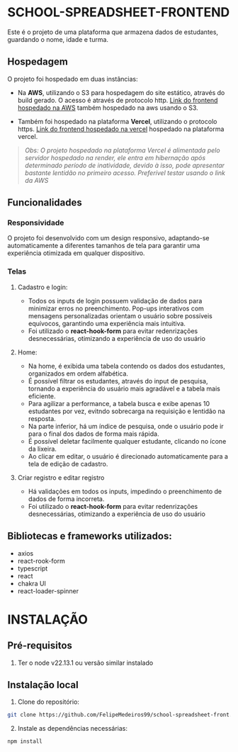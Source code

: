 # SCHOOL-SPREADSHEET-FRONTEND

Este é o projeto de uma plataforma que armazena dados de estudantes, guardando o nome, idade e turma. 


## Hospedagem

O projeto foi hospedado em duas instâncias: 

  - Na **AWS**, utilizando o S3 para hospedagem do site estático, através do build gerado. O acesso é através de protocolo http. 
  [Link do frontend hospedado na AWS](http://school-spreadsheet-front.s3-website-sa-east-1.amazonaws.com/sign-in) também hospedado na aws usando o S3. 

  - Também foi hospedado na plataforma **Vercel**, utilizando o protocolo https.
  [Link do frontend hospedado na vercel](https://school-spreadsheet-front.vercel.app/home) hospedado na plataforma vercel. 

> *Obs: O projeto hospedado na plataforma Vercel é alimentada pelo servidor hospedado na render, ele entra em hibernação após determinado período de inatividade, devido à isso, pode apresentar bastante lentidão no primeiro acesso. Preferível testar usando o link da AWS* 

## Funcionalidades

### Responsividade
O projeto foi desenvolvido com um design responsivo, adaptando-se automaticamente a diferentes tamanhos de tela para garantir uma experiência otimizada em qualquer dispositivo.

### Telas
1. Cadastro e login: 
    - Todos os inputs de login possuem validação de dados para minimizar erros no preenchimento. Pop-ups interativos com mensagens personalizadas orientam o usuário sobre possíveis equívocos, garantindo uma experiência mais intuitiva.
    - Foi utilizado o **react-hook-form** para evitar redenrizações desnecessárias, otimizando a experiência de uso do usuário 

2. Home: 
    - Na home, é exibida uma tabela contendo os dados dos estudantes, organizados em ordem alfabética.
    - É possível filtrar os estudantes, através do input de pesquisa, tornando a experiência do usuário mais agradável e a tabela mais eficiente. 
    - Para agilizar a performance, a tabela busca e exibe apenas 10 estudantes por vez, evitndo sobrecarga na requisição e lentidão na resposta. 
    - Na parte inferior, há um índice de pesquisa, onde o usuário pode ir para o final dos dados de forma mais rápida.
    - É possível deletar facilmente qualquer estudante, clicando no ícone da lixeira.
    - Ao clicar em editar, o usuário é direcionado automaticamente para a tela de edição de cadastro. 

3. Criar registro e editar registro
    - Há validações em todos os inputs, impedindo o preenchimento de dados de forma incorreta. 
    - Foi utilizado o **react-hook-form** para evitar redenrizações desnecessárias, otimizando a experiência de uso do usuário




## Bibliotecas e frameworks utilizados: 
- axios
- react-rook-form
- typescript
- react 
- chakra UI
- react-loader-spinner


# INSTALAÇÃO

## Pré-requisitos 

1. Ter o node v22.13.1 ou versão similar instalado 

## Instalação local

1. Clone do repositório: 

  ```bash
  git clone https://github.com/FelipeMedeiros99/school-spreadsheet-front.git
  ```


2. Instale as dependências necessárias:

  ```bash 
  npm install 
  ```